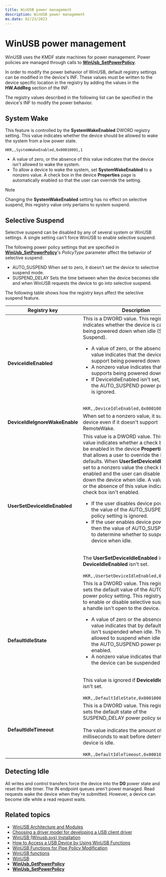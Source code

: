 ```yaml
---
title: WinUSB power management
description: WinUSB power management
ms.date: 02/23/2023
---
```


# WinUSB power management

WinUSB uses the KMDF state machines for power management. Power policies are managed through calls to **[WinUsb_SetPowerPolicy](/windows/win32/api/winusb/nf-winusb-winusb_setpowerpolicy)**.

In order to modify the power behavior of WinUSB, default registry settings can be modified in the device's INF. These values must be written to the device specific location in the registry by adding the values in the **HW.AddReg** section of the INF.

The registry values described in the following list can be specified in the device's INF to modify the power behavior.

## System Wake

This feature is controlled by the **SystemWakeEnabled** DWORD registry setting. This value indicates whether the device should be allowed to wake the system from a low power state.

```inf
HKR,,SystemWakeEnabled,0x00010001,1
```

- A value of zero, or the absence of this value indicates that the device isn't allowed to wake the system.
- To allow a device to wake the system, set **SystemWakeEnabled** to a nonzero value. A check box in the device **Properties** page is automatically enabled so that the user can override the setting.

> [!NOTE]
> Changing the **SystemWakeEnabled** setting has no effect on selective suspend, this registry value only pertains to system suspend.

## Selective Suspend

Selective suspend can be disabled by any of several system or WinUSB settings. A single setting can't force WinUSB to enable selective suspend.

The following power policy settings that are specified in **[WinUsb_SetPowerPolicy](/windows/win32/api/winusb/nf-winusb-winusb_setpowerpolicy)**'s *PolicyType* parameter affect the behavior of selective suspend:

- AUTO_SUSPEND When set to zero, it doesn't set the device to selective suspend mode.
- SUSPEND_DELAY Sets the time between when the device becomes idle and when WinUSB requests the device to go into selective suspend.

The following table shows how the registry keys affect the selective suspend feature.

| Registry key | Description |
|---|---|
| **DeviceIdleEnabled** | This is a DWORD value. This registry value indicates whether the device is capable of being powered down when idle (Selective Suspend).<br><ul><li>A value of zero, or the absence of this value indicates that the device doesn't support being powered down when idle.</li><li>A nonzero value indicates that the device supports being powered down when idle.</li><li>If DeviceIdleEnabled isn't set, the value of the AUTO_SUSPEND power policy setting is ignored.</li></ul><br>`HKR,,DeviceIdleEnabled,0x00010001,1` |
| **DeviceIdleIgnoreWakeEnable** | When set to a nonzero value, it suspends the device even if it doesn't support RemoteWake. |
| **UserSetDeviceIdleEnabled** | This value is a DWORD value. This registry value indicates whether a check box should be enabled in the device **Properties** page that allows a user to override the idle defaults. When **UserSetDeviceIdleEnabled** is set to a nonzero value the check box is enabled and the user can disable powering down the device when idle. A value of zero, or the absence of this value indicates that the check box isn't enabled.<br><ul><li>If the user disables device power savings, the value of the AUTO_SUSPEND power policy setting is ignored.</li><li>If the user enables device power savings, then the value of AUTO_SUSPEND is used to determine whether to suspend the device when idle.</li></ul><br>The **UserSetDeviceIdleEnabled** is ignored if **DeviceIdleEnabled** isn't set.<br><br>`HKR,,UserSetDeviceIdleEnabled,0x00010001,1` |
| **DefaultIdleState** | This is a DWORD value. This registry value sets the default value of the AUTO_SUSPEND power policy setting. This registry key is used to enable or disable selective suspend when a handle isn't open to the device.<br><ul><li>A value of zero or the absence of this value indicates that by default, the device isn't suspended when idle. The device be allowed to suspend when idle only when the AUTO_SUSPEND power policy is enabled.</li><li>A nonzero value indicates that by default the device can be suspended when idle.</li></ul><br>This value is ignored if **DeviceIdleEnabled** isn't set.<br><br>`HKR,,DefaultIdleState,0x00010001,1` |
| **DefaultIdleTimeout** | This is a DWORD value. This registry value sets the default state of the SUSPEND_DELAY power policy setting.<br><br>The value indicates the amount of time in milliseconds to wait before determining that a device is idle.<br><br>`HKR,,DefaultIdleTimeout,0x00010001,100` |

## Detecting Idle

All writes and control transfers force the device into the **D0** power state and reset the idle timer. The IN endpoint queues aren't power managed. Read requests wake the device when they're submitted. However, a device can become idle while a read request waits.

## Related topics

- [WinUSB Architecture and Modules](winusb-architecture.md)
- [Choosing a driver model for developing a USB client driver](winusb-considerations.md)
- [WinUSB (Winusb.sys) Installation](winusb-installation.md)
- [How to Access a USB Device by Using WinUSB Functions](using-winusb-api-to-communicate-with-a-usb-device.md)
- [WinUSB Functions for Pipe Policy Modification](winusb-functions-for-pipe-policy-modification.md)
- [WinUSB functions](using-winusb-api-to-communicate-with-a-usb-device.md)
- [WinUSB](winusb.md)
- **[WinUsb_GetPowerPolicy](/windows/win32/api/winusb/nf-winusb-winusb_getpowerpolicy)**
- **[WinUsb_SetPowerPolicy](/windows/win32/api/winusb/nf-winusb-winusb_setpowerpolicy)**
